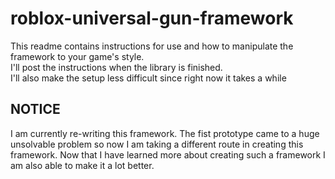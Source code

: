 # roblox-universal-gun-framework
This readme contains instructions for use and how to manipulate the framework to your game's style.<br/>
I'll post the instructions when the library is finished.<br/>
I'll also make the setup less difficult since right now it takes a while

## NOTICE

I am currently re-writing this framework. The fist prototype came to a huge unsolvable problem so now I am taking a different route in creating this framework. Now that I have learned more about creating such a framework I am also able to make it a lot better.